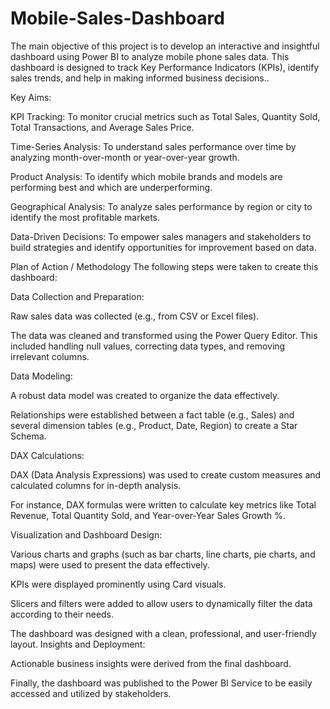 # Mobile-Sales-Dashboard
The main objective of this project is to develop an interactive and insightful dashboard using Power BI to analyze mobile phone sales data. This dashboard is designed to track Key Performance Indicators (KPIs), identify sales trends, and help in making informed business decisions..

Key Aims:

KPI Tracking: To monitor crucial metrics such as Total Sales, Quantity Sold, Total Transactions, and Average Sales Price.

Time-Series Analysis: To understand sales performance over time by analyzing month-over-month or year-over-year growth.

Product Analysis: To identify which mobile brands and models are performing best and which are underperforming.

Geographical Analysis: To analyze sales performance by region or city to identify the most profitable markets.

Data-Driven Decisions: To empower sales managers and stakeholders to build strategies and identify opportunities for improvement based on data.

Plan of Action / Methodology
The following steps were taken to create this dashboard:

Data Collection and Preparation:

Raw sales data was collected (e.g., from CSV or Excel files).

The data was cleaned and transformed using the Power Query Editor. This included handling null values, correcting data types, and removing irrelevant columns.

Data Modeling:

A robust data model was created to organize the data effectively.

Relationships were established between a fact table (e.g., Sales) and several dimension tables (e.g., Product, Date, Region) to create a Star Schema.

DAX Calculations:

DAX (Data Analysis Expressions) was used to create custom measures and calculated columns for in-depth analysis.

For instance, DAX formulas were written to calculate key metrics like Total Revenue, Total Quantity Sold, and Year-over-Year Sales Growth %.

Visualization and Dashboard Design:

Various charts and graphs (such as bar charts, line charts, pie charts, and maps) were used to present the data effectively.

KPIs were displayed prominently using Card visuals.

Slicers and filters were added to allow users to dynamically filter the data according to their needs.

The dashboard was designed with a clean, professional, and user-friendly layout.
Insights and Deployment:

Actionable business insights were derived from the final dashboard.

Finally, the dashboard was published to the Power BI Service to be easily accessed and utilized by stakeholders.
